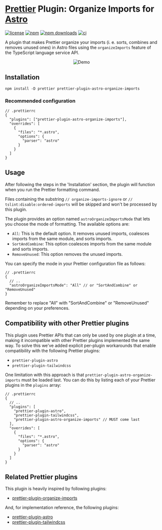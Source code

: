 # [Prettier](https://prettier.io/) Plugin: Organize Imports for [Astro](https://astro.build/)

[![license](https://img.shields.io/github/license/neokidev/prettier-plugin-astro-organize-imports)](https://github.com/neokidev/prettier-plugin-astro-organize-imports/blob/main/LICENSE)
[![npm](https://img.shields.io/npm/v/prettier-plugin-astro-organize-imports.svg)](https://www.npmjs.com/package/prettier-plugin-astro-organize-imports)
[![npm downloads](https://img.shields.io/npm/dm/prettier-plugin-astro-organize-imports)](https://www.npmjs.com/package/prettier-plugin-astro-organize-imports)
[![ci](https://github.com/neokidev/prettier-plugin-astro-organize-imports/actions/workflows/ci.yml/badge.svg)](https://github.com/neokidev/prettier-plugin-astro-organize-imports/actions/workflows/ci.yml)

A plugin that makes Prettier organize your imports (i. e. sorts, combines and removes unused ones) in Astro files using the `organizeImports` feature of the TypeScript language service API.

<p align="center">
  <img src="assets/images/demo.gif" alt="Demo" />
</p>

## Installation

```shell
npm install -D prettier prettier-plugin-astro-organize-imports
```

### Recommended configuration

<!-- prettier-ignore -->
```json5
// .prettierrc
{
  "plugins": ["prettier-plugin-astro-organize-imports"],
  "overrides": [
    {
      "files": "*.astro",
      "options": {
        "parser": "astro"
      }
    }
  ]
}
```

<!-- prettier-ignore-end -->

## Usage

After following the steps in the 'Installation' section, the plugin will function when you run the Prettier formatting command.

Files containing the substring `// organize-imports-ignore` or `// tslint:disable:ordered-imports` will be skipped and won't be processed by this plugin.

The plugin provides an option named `astroOrganizeImportsMode` that lets you choose the mode of formatting. The available options are:

- `All`: This is the default option. It removes unused imports, coalesces imports from the same module, and sorts imports.
- `SortAndCombine`: This option coalesces imports from the same module and sorts imports.
- `RemoveUnused`: This option removes the unused imports.

You can specify the mode in your Prettier configuration file as follows:

<!-- prettier-ignore -->
```json5
// .prettierrc
{
  // ..
  "astroOrganizeImportsMode": "All" // or "SortAndCombine" or "RemoveUnused"
}
```

<!-- prettier-ignore-end -->

Remember to replace "All" with "SortAndCombine" or "RemoveUnused" depending on your preferences.

## Compatibility with other Prettier plugins

This plugin uses Prettier APIs that can only be used by one plugin at a time, making it incompatible with other Prettier plugins implemented the same way. To solve this we've added explicit per-plugin workarounds that enable compatibility with the following Prettier plugins:

- `prettier-plugin-astro`
- `prettier-plugin-tailwindcss`

One limitation with this approach is that `prettier-plugin-astro-organize-imports` must be loaded last. You can do this by listing each of your Prettier plugins in the `plugins` array:

<!-- prettier-ignore -->
```json5
// .prettierrc
{
  // ..
  "plugins": [
    "prettier-plugin-astro",
    "prettier-plugin-tailwindcss",
    "prettier-plugin-astro-organize-imports" // MUST come last
  ],
  "overrides": [
    {
      "files": "*.astro",
      "options": {
        "parser": "astro"
      }
    }
  ]
}
```

<!-- prettier-ignore-end -->

## Related Prettier plugins

This plugin is heavily inspired by following plugins:

- [prettier-plugin-organize-imports](https://github.com/simonhaenisch/prettier-plugin-organize-imports)

And, for implementation reference, the following plugins:

- [prettier-plugin-astro](https://github.com/withastro/prettier-plugin-astro)
- [prettier-plugin-tailwindcss](https://github.com/tailwindlabs/prettier-plugin-tailwindcss)

